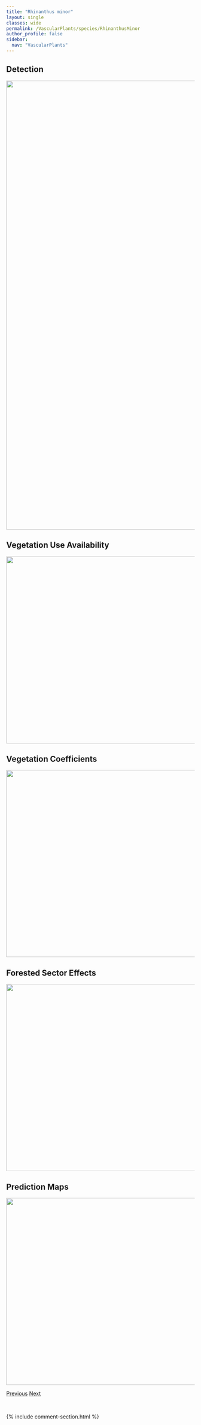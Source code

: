 ```yaml
---
title: "Rhinanthus minor"
layout: single
classes: wide
permalink: /VascularPlants/species/RhinanthusMinor
author_profile: false
sidebar:
  nav: "VascularPlants"
---
```


<h2>Detection</h2>

<a href="https://drive.google.com/uc?export=view&id=1E5mVyR1_7FTVmGOtf3NG7auVmR40WcRE">
<img src="https://drive.google.com/uc?export=view&id=1E5mVyR1_7FTVmGOtf3NG7auVmR40WcRE" height = "1200" width = "800">
</a>


<h2>Vegetation Use Availability</h2>

<a href="https://drive.google.com/uc?export=view&id=1W34oIp1xoKQtK9_B-cqINx4iuyULgNnk">
<img src="https://drive.google.com/uc?export=view&id=1W34oIp1xoKQtK9_B-cqINx4iuyULgNnk" height = "500" width = "1000">
</a>


<h2>Vegetation Coefficients</h2>

<a href="https://drive.google.com/uc?export=view&id=1QLQjd9XBBqlKdbRl6M-afzBA72yPqPyg">
<img src="https://drive.google.com/uc?export=view&id=1QLQjd9XBBqlKdbRl6M-afzBA72yPqPyg" height = "500" width = "1000">
</a>


<h2>Forested Sector Effects</h2>

<a href="https://drive.google.com/uc?export=view&id=1MDH0xXw51KyzAIvSJvcblchqPbNuJG8-">
<img src="https://drive.google.com/uc?export=view&id=1MDH0xXw51KyzAIvSJvcblchqPbNuJG8-" height = "500" width = "1000">
</a>


<h2>Prediction Maps</h2>

<a href="https://drive.google.com/uc?export=view&id=1pK2SwibYU8CImQM7TP0ggFMkH19aD7q3">
<img src="https://drive.google.com/uc?export=view&id=1pK2SwibYU8CImQM7TP0ggFMkH19aD7q3" height = "500" width = "1000">
</a>


<a href="/DevelopmentWebsite/VascularPlants/species/RheumRhabarbarum" class="pagination--pager" title="Rheum rhabarbarum">Previous</a> <a href="/DevelopmentWebsite/VascularPlants/species/RhodiolaIntegrifolia" class="pagination--pager" title="Rhodiola integrifolia">Next</a>

<p>&nbsp;</p>

{% include comment-section.html %}
